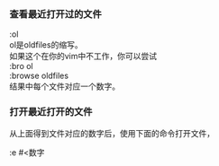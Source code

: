 ### 查看最近打开过的文件  
:ol  
ol是oldfiles的缩写。  
如果这个在你的vim中不工作，你可以尝试  
:bro ol  
:browse oldfiles  
结果中每个文件对应一个数字。  

### 打开最近打开的文件  
从上面得到文件对应的数字后，使用下面的命令打开文件，

:e #<数字  
